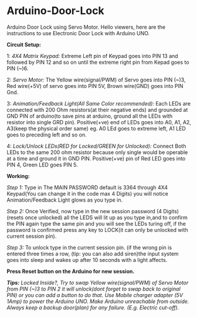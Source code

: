 # Arduino-Door-Lock
Arduino Door Lock using Servo Motor.
Hello viewers, here are the instructions to use Electronic Door Lock with Arduino UNO.

<b>Circuit Setup:</b>

 1: <i>4X4 Matrix Keypad:</i> Extreme Left pin of Keypad goes into PIN 13 and followed by PIN 12 and so on until the extreme right pin from Kepad goes to PIN (~)6.
 
 2: <i>Servo Motor:</i> The Yellow wire(signal/PWM) of Servo goes into PIN (~)3, Red wire(+5V) of servo goes into PIN 5V, Brown wire(GND) goes into PIN Gnd.
 
 3: <i>Animation/Feedback Light(All Same Color recommended):</i> Each LEDs are connected with 200 Ohm resistors(at their negative ends) and grounded at GND PIN of             arduino(to save pins at arduino, ground all the LEDs with resistor into single GRD pin). Positive(+ve) end of LEDs goes into A0, A1, A2, A3(keep the physical order same) eg.       A0 LEd goes to extreme left, A1 LED goes to preceding left and so on.
 
 4: <i>Lock/Unlock LEDs(RED for Locked/GREEN for Unlocked):</i> Connect Both LEDs to the same 200 ohm resistor because only single would be operable at a time and ground it in GND PIN.       Positive(+ve) pin of Red LED goes into PIN 4, Green LED goes PIN 5.
 
 <b>Working:</b> 
 
 <i>Step 1:</i> Type in The MAIN PASSWORD default is 3364 through 4X4 Keypad(You can change it in the code max 4 Digits) you will notice Animation/Feedback Light glows as you type in.
 
 <i>Step 2:</i> Once Verified, now type in the new session password (4 Digits)(resets once unlocked) all the LEDS will lit up as you type in,and to confirm the PIN again type the same pin and you will see the LEDs turing off, if the password is confirmed press any key to LOCK(it can only be unlocked with current session pin).

 <i>Step 3:</i> To unlock type in the current session pin. (if the wrong pin is entered three times a row, (tip: you can also add siren)the input system goes into sleep and wakes up after 10 seconds with a light affects.
 
  <b>Press Reset button on the Arduino for new session.</b>
 


<i><b>Tips:</b> Locked Inside?, Try to swap Yellow wire(signal/PWM) of Servo Motor from PIN (~)3 to PIN 2 it will unlock(dont forget to swap back to original PIN) or you can add a button to do that. 
 Use Mobile charger adapter (5V 1Amp) to power the Arduino UNO. Make Arduino unreachable from outside. Always keep a backup door(plan) for any failure. (E.g. Electric cut-off).</i>
